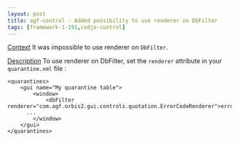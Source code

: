 ```yaml
---
layout: post
title: agf-control - Added possibility to use renderer on DbFilter
tags: [framework-1-191,codjo-control]
---
```

<u>Context</u>
It was impossible to use renderer on ```DbFilter```.

<u>Description</u>
To use renderer on DbFilter, set the ```renderer``` attribute in your ```quarantine.xml``` file :

```
<quarantines>
    <gui name="My quarantine table">
        <window>
            <dbFilter renderer="com.agf.orbis2.gui.controls.quotation.ErrorCodeRenderer">errorType</dbFilter>
      ...
        </window>
    </gui>
</quarantines>
```

